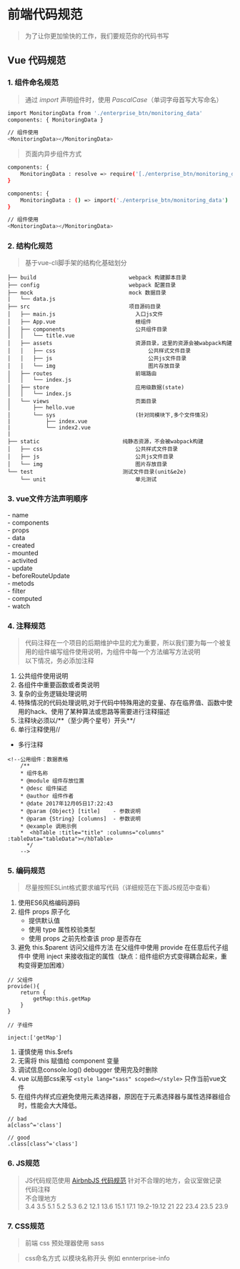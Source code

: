 # 前端代码规范
> 为了让你更加愉快的工作，我们要规范你的代码书写
## Vue 代码规范

### **1. 组件命名规范**

>通过 *import* 声明组件时，使用 *PascalCase*（单词字母首写大写命名） 

```bash
import MonitoringData from './enterprise_btn/monitoring_data'
components: { MonitoringData }

// 组件使用
<MonitoringData></MonitoringData>
```

> 页面内异步组件方式

```bash
components: { 
    MonitoringData : resolve => require('[./enterprise_btn/monitoring_data]',resolve)
}

components: { 
    MonitoringData : () => import('./enterprise_btn/monitoring_data')
}

// 组件使用
<MonitoringData></MonitoringData>
```

### **2. 结构化规范**
>基于vue-cli脚手架的结构化基础划分
```
├── build                             webpack 构建脚本目录
├── config                            webpack 配置目录
├── mock                              mock 数据目录
|   └── data.js
├── src                               项目源码目录
│   ├── main.js                         入口js文件
│   ├── App.vue                         根组件
│   ├── components                      公共组件目录
│   │   └── title.vue
│   ├── assets                          资源目录，这里的资源会被wabpack构建
│   │   ├── css                             公共样式文件目录
│   │   ├── js                              公共js文件目录
│   │   └── img                             图片存放目录
│   ├── routes                          前端路由
│   │   └── index.js
│   ├── store                           应用级数据(state)
│   │   └── index.js
│   └── views                           页面目录
│       ├── hello.vue
│       └── sys                         (针对同模块下,多个文件情况)
|           ├── index.vue
|           └── index2.vue
|
├── static                          纯静态资源，不会被wabpack构建
│   ├── css                             公共样式文件目录
│   ├── js                              公共js文件目录
│   └── img                             图片存放目录
└── test                            测试文件目录(unit&e2e)
    └── unit                            单元测试
```
### **3. vue文件方法声明顺序**

\- name     
\- components   
\- props    
\- data     
\- created  
\- mounted  
\- activited    
\- update   
\- beforeRouteUpdate    
\- metods       
\- filter   
\- computed     
\- watch

### **4. 注释规范**

> 代码注释在一个项目的后期维护中显的尤为重要，所以我们要为每一个被复用的组件编写组件使用说明，为组件中每一个方法编写方法说明    
> 以下情况，务必添加注释

1. 公共组件使用说明  
2. 各组件中重要函数或者类说明    
3. 复杂的业务逻辑处理说明    
4. 特殊情况的代码处理说明,对于代码中特殊用途的变量、存在临界值、函数中使用的hack、使用了某种算法或思路等需要进行注释描述    
5. 注释块必须以/\*\*（至少两个星号）开头\*\*/  
6. 单行注释使用//

* 多行注释
```
<!--公用组件：数据表格
    /**
    * 组件名称
    * @module 组件存放位置
    * @desc 组件描述
    * @author 组件作者
    * @date 2017年12月05日17:22:43
    * @param {Object} [title]    - 参数说明
    * @param {String} [columns]  - 参数说明
    * @example 调用示例
    *  <hbTable :title="title" :columns="columns" :tableData="tableData"></hbTable>
      */
    --> 
```

### **5. 编码规范**

> 尽量按照ESLint格式要求编写代码（详细规范在下面JS规范中查看）  
1. 使用ES6风格编码源码   
2. 组件 props 原子化     
    - 提供默认值    
    - 使用 type 属性校验类型    
    - 使用 props 之前先检查该 prop 是否存在     
3. 避免 this.$parent  访问父组件方法 在父组件中使用 provide 在任意后代子组件中 使用 inject 来接收指定的属性（缺点：组件组织方式变得耦合起来，重构变得更加困难）
```
// 父组件
provide(){
    return {
        getMap:this.getMap
    }
}

// 子组件

inject:['getMap']
```
1. 谨慎使用 this.$refs   
2. 无需将 this 赋值给 component 变量     
3. 调试信息console.log() debugger 使用完及时删除
4. vue 以局部css来写 `<style lang="sass" scoped></style>` 只作当前vue文件
5. 在组件内样式应避免使用元素选择器，原因在于元素选择器与属性选择器组合时，性能会大大降低。
```
// bad
a[class^='class']

// good
.class[class^='class']
```

### **6. JS规范**

> JS代码规范使用 [AirbnbJS 代码规范](https://www.jianshu.com/p/221d55a9170c) 针对不合理的地方，会议室做记录  
> 代码注释  
> 不合理地方  
> 3.4 3.5 5.1 5.2 5.3 6.2 12.1 13.6 15.1 17.1 19.2-19.12 21 22 23.4 23.5 23.9

### **7. CSS规范**
> 前端 css 预处理器使用 sass 

> css命名方式  以模块名称开头 例如 ennterprise-info

